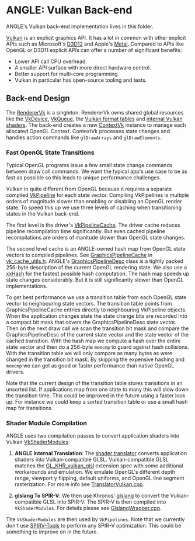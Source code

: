 # ANGLE: Vulkan Back-end

ANGLE's Vulkan back-end implementation lives in this folder.

[Vulkan](https://www.khronos.org/vulkan/) is an explicit graphics API. It has a lot in common with
other explicit APIs such as Microsoft's
[D3D12](https://docs.microsoft.com/en-us/windows/desktop/direct3d12/directx-12-programming-guide)
and Apple's [Metal](https://developer.apple.com/metal/). Compared to APIs like OpenGL or D3D11
explicit APIs can offer a number of significant benefits:

 * Lower API call CPU overhead.
 * A smaller API surface with more direct hardware control.
 * Better support for multi-core programming.
 * Vulkan in particular has open-source tooling and tests.

## Back-end Design

The [RendererVk](RendererVk.cpp) is a singleton. RendererVk owns shared global resources like the
[VkDevice](https://www.khronos.org/registry/vulkan/specs/1.1-extensions/man/html/VkDevice.html),
[VkQueue](https://www.khronos.org/registry/vulkan/specs/1.1-extensions/man/html/VkQueue.html), the
[Vulkan format tables](vk_format_utils.h) and [internal Vulkan shaders](shaders). The back-end
creates a new [ContextVk](ContextVk.cpp) instance to manage each allocated OpenGL Context. ContextVk
processes state changes and handles action commands like `glDrawArrays` and `glDrawElements`.

### Fast OpenGL State Transitions

Typical OpenGL programs issue a few small state change commands between draw call commands. We want
the typical app's use case to be as fast as possible so this leads to unique performance challenges.

Vulkan in quite different from OpenGL because it requires a separate compiled
[VkPipeline](https://www.khronos.org/registry/vulkan/specs/1.1-extensions/man/html/VkPipeline.html)
for each state vector. Compiling VkPipelines is multiple orders of magnitude slower than enabling or
disabling an OpenGL render state. To speed this up we use three levels of caching when transitioning
states in the Vulkan back-end.

The first level is the driver's
[VkPipelineCache](https://www.khronos.org/registry/vulkan/specs/1.1-extensions/man/html/VkPipelineCache.html). The driver cache reduces pipeline recompilation time
significantly. But even cached pipeline recompilations are orders of manitude slower than OpenGL
state changes.

The second level cache is an ANGLE-owned hash map from OpenGL state vectors to compiled pipelines.
See
[GraphicsPipelineCache](https://chromium.googlesource.com/angle/angle/+/225f08bf85a368f905362cdd1366e4795680452c/src/libANGLE/renderer/vulkan/vk_cache_utils.h#498)
in [vk_cache_utils.h](vk_cache_utils.h). ANGLE's
[GraphicsPipelineDesc](https://chromium.googlesource.com/angle/angle/+/225f08bf85a368f905362cdd1366e4795680452c/src/libANGLE/renderer/vulkan/vk_cache_utils.h#244)
class is a tightly packed 256-byte description of the current OpenGL rendering state. We
also use a [xxHash](https://github.com/Cyan4973/xxHash) for the fastest possible hash computation.
The hash map speeds up state changes considerably. But it is still significantly slower than OpenGL
implementations.

To get best performance we use a transition table from each OpenGL state vector to neighbouring
state vectors. The transition table points from GraphicsPipelineCache entries directly to
neighbouring VkPipeline objects. When the application changes state the state change bits are
recorded into a compact bit mask that covers the GraphicsPipelineDesc state vector. Then on the next
draw call we scan the transition bit mask and compare the GraphicsPipelineDesc of the current state
vector and the state vector of the cached transition. With the hash map we compute a hash over the
entire state vector and then do a 256-byte `memcmp` to guard against hash collisions. With the
transition table we will only compare as many bytes as were changed in the transition bit mask. By
skipping the expensive hashing and `memcmp` we can get as good or faster performance than native
OpenGL drivers.

Note that the current design of the transition table stores transitions in an unsorted list. If
applications map from one state to many this will slow down the transition time. This could be
improved in the future using a faster look up. For instance we could keep a sorted transition table
or use a small hash map for transitions.

### Shader Module Compilation

ANGLE uses two compilation passes to convert application shaders into Vulkan
[VkShaderModules][VkShaderModule]:

1. **ANGLE Internal Translation**: The [shader translator][translator] converts
application shaders into Vulkan-compatible GLSL. Vulkan-compatible GLSL matches
the [GL_KHR_vulkan_glsl][GL_KHR_vulkan_glsl] extension spec with some additional
workarounds and emulation. We emulate OpenGL's different depth range, viewport y
flipping, default uniforms, and OpenGL line segment rasterization. For more info
see [TranslatorVulkan.cpp][TranslatorVulkan.cpp].

2. **glslang To SPIR-V**: We then use Khronos' [glslang][glslang] to convert the
Vulkan-compatible GLSL into SPIR-V. The SPIR-V is then compiled into
`VkShaderModules`. For details please see
[GlslangWrapper.cpp][GlslangWrapper.cpp].

The `VkShaderModules` are then used by `VkPipelines`. Note that we currently
don't use [SPIRV-Tools][SPIRV-Tools] to perform any SPIR-V optimization. This
could be something to improve on in the future.

[VkShaderModule]: https://www.khronos.org/registry/vulkan/specs/1.1-extensions/man/html/VkShaderModule.html
[translator]: https://chromium.googlesource.com/angle/angle/+/refs/heads/master/src/compiler/translator/
[GL_KHR_vulkan_glsl]: https://github.com/KhronosGroup/GLSL/blob/master/extensions/khr/GL_KHR_vulkan_glsl.txt
[TranslatorVulkan.cpp]: https://chromium.googlesource.com/angle/angle/+/refs/heads/master/src/compiler/translator/TranslatorVulkan.cpp
[glslang]: https://github.com/KhronosGroup/glslang
[GlslangWrapper.cpp]: https://chromium.googlesource.com/angle/angle/+/refs/heads/master/src/libANGLE/renderer/vulkan/GlslangWrapper.cpp
[SPIRV-Tools]: https://github.com/KhronosGroup/SPIRV-Tools